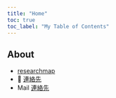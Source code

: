 ```yaml
---
title: "Home"
toc: true
toc_label: "My Table of Contents"
---
```


## About

- [researchmap](https://researchmap.jp/tkswd)
- <span class="material-icons-outlined">&#xe0be;</span> [連絡先](https://www.tokoha-u.ac.jp/teachers/law/nomology/wada/) 
- <span class="material-icons-outlined">Mail</span> [連絡先](https://www.tokoha-u.ac.jp/teachers/law/nomology/wada/) 

